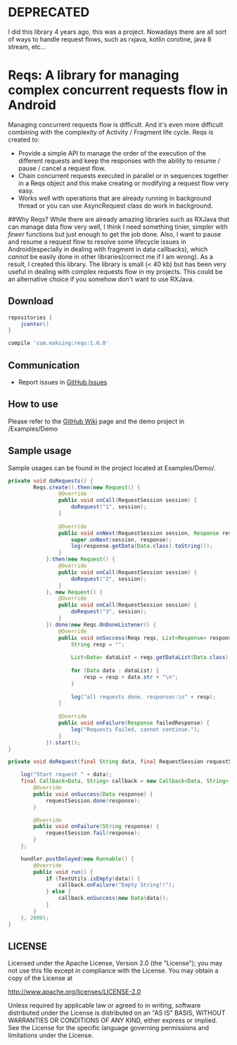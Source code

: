 # DEPRECATED
I did this library 4 years ago, this was a project. Nowadays there are all sort of ways to handle request flows, such as rxjava, kotlin corotine, java 8 stream, etc...

# Reqs: A library for managing complex concurrent requests flow in Android 
Managing concurrent requests flow is difficult. And it's even more difficult combining with the complexity of Activity / Fragment life cycle. Reqs is created to:
- Provide a simple API to manage the order of the execution of the different requests and keep the responses with the ability to resume / pause / cancel a request flow. 
- Chain concurrent requests executed in parallel or in sequences together in a Reqs object and this make creating or modifying a request flow very easy.
- Works well with operations that are already running in background thread or you can use AsyncRequest class do work in background.

##Why Reqs?
While there are already amazing libraries such as RXJava that can manage data flow very well, I think I need something tinier, simpler with *fewer* functions but just enough to get the job done. Also, I want to pause and resume a request flow to resolve some lifecycle issues in Android(especially in dealing with fragment in data callbacks), which *cannot* be easily done in other libraries(correct me if I am wrong). As a result, I created this library. The library is small (< 40 kb) but has been very useful in dealing with complex requests flow in my projects. This could be an alternative choice if you somehow don't want to use RXJava.

## Download
```groovy
repositories {
    jcenter()
}
```
```groovy
compile 'com.maksing:reqs:1.0.0'
```
## Communication
- Report issues in [GitHub Issues](https://github.com/mssjsg/reqs/issues)

## How to use
Please refer to the [GitHub Wiki](https://github.com/mssjsg/reqs/wiki) page and the demo project in /Examples/Demo
## Sample usage
Sample usages can be found in the project located at Examples/Demo/.
```java
private void doRequests() {
        Reqs.create().then(new Request() {
                @Override
                public void onCall(RequestSession session) {
                    doRequest("1", session);
                }
        
                @Override
                public void onNext(RequestSession session, Response response) {
                    super.onNext(session, response);
                    log(response.getData(Data.class).toString());
                }
            }.then(new Request() {
                @Override
                public void onCall(RequestSession session) {
                    doRequest("2", session);
                }
            }, new Request() {
                @Override
                public void onCall(RequestSession session) {
                    doRequest("3", session);
                }
            }).done(new Reqs.OnDoneListener() {
                @Override
                public void onSuccess(Reqs reqs, List<Response> responses) {
                    String resp = "";
        
                    List<Data> dataList = reqs.getDataList(Data.class);
        
                    for (Data data : dataList) {
                        resp = resp + data.str + "\n";
                    }
        
                    log("all requests done. responses:\n" + resp);
                }
        
                @Override
                public void onFailure(Response failedResponse) {
                    log("Requests Failed, cannot continue.");
                }
            }).start();
}

private void doRequest(final String data, final RequestSession requestSession) {

    log("Start request " + data);
    final Callback<Data, String> callback = new Callback<Data, String>() {
        @Override
        public void onSuccess(Data response) {
            requestSession.done(response);
        }

        @Override
        public void onFailure(String response) {
            requestSession.fail(response);
        }
    };

    handler.postDelayed(new Runnable() {
        @Override
        public void run() {
            if (TextUtils.isEmpty(data)) {
                callback.onFailure("Empty String!!");
            } else {
                callback.onSuccess(new Data(data));
            }
        }
    }, 2000);
}

```

## LICENSE

Licensed under the Apache License, Version 2.0 (the "License");
you may not use this file except in compliance with the License.
You may obtain a copy of the License at

<http://www.apache.org/licenses/LICENSE-2.0>

Unless required by applicable law or agreed to in writing, software
distributed under the License is distributed on an "AS IS" BASIS,
WITHOUT WARRANTIES OR CONDITIONS OF ANY KIND, either express or implied.
See the License for the specific language governing permissions and
limitations under the License.


